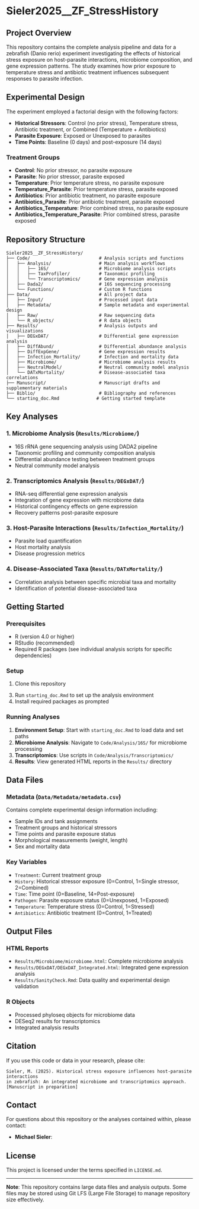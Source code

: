 # Sieler2025__ZF_StressHistory

## Project Overview

This repository contains the complete analysis pipeline and data for a zebrafish (Danio rerio) experiment investigating the effects of historical stress exposure on host-parasite interactions, microbiome composition, and gene expression patterns. The study examines how prior exposure to temperature stress and antibiotic treatment influences subsequent responses to parasite infection.

## Experimental Design

The experiment employed a factorial design with the following factors:
- **Historical Stressors**: Control (no prior stress), Temperature stress, Antibiotic treatment, or Combined (Temperature + Antibiotics)
- **Parasite Exposure**: Exposed or Unexposed to parasites
- **Time Points**: Baseline (0 days) and post-exposure (14 days)

### Treatment Groups
- **Control**: No prior stressor, no parasite exposure
- **Parasite**: No prior stressor, parasite exposed
- **Temperature**: Prior temperature stress, no parasite exposure  
- **Temperature_Parasite**: Prior temperature stress, parasite exposed
- **Antibiotics**: Prior antibiotic treatment, no parasite exposure
- **Antibiotics_Parasite**: Prior antibiotic treatment, parasite exposed
- **Antibiotics_Temperature**: Prior combined stress, no parasite exposure
- **Antibiotics_Temperature_Parasite**: Prior combined stress, parasite exposed

## Repository Structure

```
Sieler2025__ZF_StressHistory/
├── Code/                          # Analysis scripts and functions
│   ├── Analysis/                  # Main analysis workflows
│   │   ├── 16S/                   # Microbiome analysis scripts
│   │   ├── TaxProfiler/           # Taxonomic profiling
│   │   └── Transcriptomics/       # Gene expression analysis
│   ├── Dada2/                     # 16S sequencing processing
│   └── Functions/                 # Custom R functions
├── Data/                          # All project data
│   ├── Input/                     # Processed input data
│   ├── Metadata/                  # Sample metadata and experimental design
│   ├── Raw/                       # Raw sequencing data
│   └── R_objects/                 # R data objects
├── Results/                       # Analysis outputs and visualizations
│   ├── DEGxDAT/                   # Differential gene expression analysis
│   ├── DiffAbund/                 # Differential abundance analysis
│   ├── DiffExpGene/               # Gene expression results
│   ├── Infection_Mortality/       # Infection and mortality data
│   ├── Microbiome/                # Microbiome analysis results
│   ├── NeutralModel/              # Neutral community model analysis
│   └── DATxMortality/             # Disease-associated taxa correlations
├── Manuscript/                    # Manuscript drafts and supplementary materials
├── Biblio/                        # Bibliography and references
└── starting_doc.Rmd              # Getting started template
```

## Key Analyses

### 1. Microbiome Analysis (`Results/Microbiome/`)
- 16S rRNA gene sequencing analysis using DADA2 pipeline
- Taxonomic profiling and community composition analysis
- Differential abundance testing between treatment groups
- Neutral community model analysis

### 2. Transcriptomics Analysis (`Results/DEGxDAT/`)
- RNA-seq differential gene expression analysis
- Integration of gene expression with microbiome data
- Historical contingency effects on gene expression
- Recovery patterns post-parasite exposure

### 3. Host-Parasite Interactions (`Results/Infection_Mortality/`)
- Parasite load quantification
- Host mortality analysis
- Disease progression metrics

### 4. Disease-Associated Taxa (`Results/DATxMortality/`)
- Correlation analysis between specific microbial taxa and mortality
- Identification of potential disease-associated taxa

## Getting Started

### Prerequisites
- R (version 4.0 or higher)
- RStudio (recommended)
- Required R packages (see individual analysis scripts for specific dependencies)

### Setup
1. Clone this repository
<!-- 2. Open the project in RStudio using the `.Rproj` file -->
3. Run `starting_doc.Rmd` to set up the analysis environment
4. Install required packages as prompted

### Running Analyses
1. **Environment Setup**: Start with `starting_doc.Rmd` to load data and set paths
2. **Microbiome Analysis**: Navigate to `Code/Analysis/16S/` for microbiome processing
3. **Transcriptomics**: Use scripts in `Code/Analysis/Transcriptomics/`
4. **Results**: View generated HTML reports in the `Results/` directory

## Data Files

### Metadata (`Data/Metadata/metadata.csv`)
Contains complete experimental design information including:
- Sample IDs and tank assignments
- Treatment groups and historical stressors
- Time points and parasite exposure status
- Morphological measurements (weight, length)
- Sex and mortality data

### Key Variables
- `Treatment`: Current treatment group
- `History`: Historical stressor exposure (0=Control, 1=Single stressor, 2=Combined)
- `Time`: Time point (0=Baseline, 14=Post-exposure)
- `Pathogen`: Parasite exposure status (0=Unexposed, 1=Exposed)
- `Temperature`: Temperature stress (0=Control, 1=Stressed)
- `Antibiotics`: Antibiotic treatment (0=Control, 1=Treated)

## Output Files

### HTML Reports
- `Results/Microbiome/microbiome.html`: Complete microbiome analysis
- `Results/DEGxDAT/DEGxDAT_Integrated.html`: Integrated gene expression analysis
- `Results/SanityCheck.Rmd`: Data quality and experimental design validation

### R Objects
- Processed phyloseq objects for microbiome data
- DESeq2 results for transcriptomics
- Integrated analysis results

## Citation

If you use this code or data in your research, please cite:
```
Sieler, M. (2025). Historical stress exposure influences host-parasite interactions 
in zebrafish: An integrated microbiome and transcriptomics approach. 
[Manuscript in preparation]
```

## Contact

For questions about this repository or the analyses contained within, please contact:
- **Michael Sieler**: 

## License

This project is licensed under the terms specified in `LICENSE.md`.

---

**Note**: This repository contains large data files and analysis outputs. Some files may be stored using Git LFS (Large File Storage) to manage repository size effectively.
